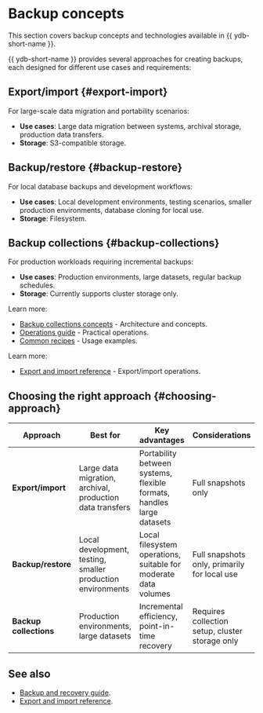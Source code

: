 # Backup concepts

This section covers backup concepts and technologies available in {{ ydb-short-name }}.

{{ ydb-short-name }} provides several approaches for creating backups, each designed for different use cases and requirements:

## Export/import {#export-import}

For large-scale data migration and portability scenarios:

- **Use cases**: Large data migration between systems, archival storage, production data transfers.
- **Storage**: S3-compatible storage.

## Backup/restore {#backup-restore}

For local database backups and development workflows:

- **Use cases**: Local development environments, testing scenarios, smaller production environments, database cloning for local use.
- **Storage**: Filesystem.

## Backup collections {#backup-collections}

For production workloads requiring incremental backups:

- **Use cases**: Production environments, large datasets, regular backup schedules.
- **Storage**: Currently supports cluster storage only.

Learn more:

- [Backup collections concepts](backup-collections.md) - Architecture and concepts.
- [Operations guide](../maintenance/manual/backup-collections.md) - Practical operations.
- [Common recipes](../recipes/backup-collections.md) - Usage examples.

Learn more:

- [Export and import reference](../reference/ydb-cli/export-import/index.md) - Export/import operations.

## Choosing the right approach {#choosing-approach}

| Approach | Best for | Key advantages | Considerations |
|----------|----------|----------------|----------------|
| **Export/import** | Large data migration, archival, production data transfers | Portability between systems, flexible formats, handles large datasets | Full snapshots only |
| **Backup/restore** | Local development, testing, smaller production environments | Local filesystem operations, suitable for moderate data volumes | Full snapshots only, primarily for local use |
| **Backup collections** | Production environments, large datasets | Incremental efficiency, point-in-time recovery | Requires collection setup, cluster storage only |

## See also

- [Backup and recovery guide](../devops/backup-and-recovery.md).
- [Export and import reference](../reference/ydb-cli/export-import/index.md).
